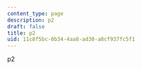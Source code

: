 ```yaml
---
content_type: page
description: p2
draft: false
title: p2
uid: 11c8f5bc-0b34-4aa8-ad30-a8cf937fc5f1
---
```

p2